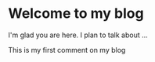 # Welcome to my blog

I'm glad you are here. I plan to talk about ...

This is my first comment on my blog
